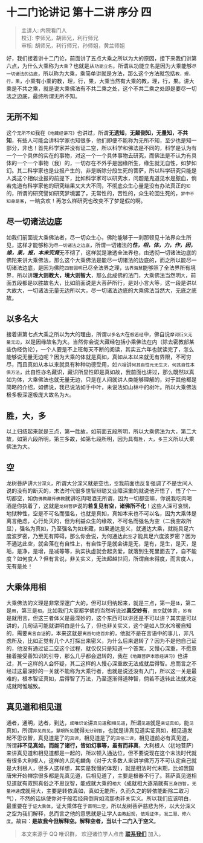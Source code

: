 # 十二门论讲记 第十二讲 序分 四

> 主讲人: 内院看门人 <br />
> 校订: 李师兄，胡师兄，利行师兄 <br />
> 审核: 胡师兄，利行师兄，孙师姐，黄兰师姐 <br />

好，我们接着讲十二门论，前面讲了五点大乘之所以为大的原因，接下来我们讲第六点，为什么大乘称为`大乘`？也就是从`功能立名`，所谓从功能立名是因为大乘能够`尽一切诸法的边底`，所以称为大乘，乘简单讲就是方法，那么这个方法就包括`教，理，行，果`，小乘有小乘的教，理，行，果，大乘当然有大乘的教，理，行，果。讲大乘是不共之乘，就是说大乘佛法有不共二乘之处，这个不共二乘之处即是要尽一切法之边底，最终所谓无所不知。

## 无所不知

这个`无所不知`我在`《地藏经讲习》`也讲过，所谓**无遗知，无颠倒知，无量知，不共知**，有些人可能会讲科学家也知很多，他们即便不能称为无所不知，至少也是知一部分，非也！首先科学家并没有证二空，所以科学和佛法是不同的，科学是认为有一个一个具体的实在的事物，对这一个一个具体事物去研究，而佛法是不认为有具体的一个一个事物（我）的，一切存在不外乎是因缘所生，缘生就无自性，如梦如幻。其二科学家也是业报产生的，非是断除分段生死的菩萨，所以科学研究只能是人类这个相似业报的前提下，比如科学家可以研究水，问题是鬼道见水是脓血，倘若鬼道有科学家他的研究结果又大大不同，不彻底众生心量是没有办法真正的`知`的，所谓的研究譬如研究梦境罢了，无常性的，苦性的，众生轮回生死的，`梦中不知身是客`，一晌贪欢！再怎么样研究也改变不了梦是假的啊。

## 尽一切诸法边底

如我们前面说大乘佛法者，尽一切众生心，佛陀能够于一刹那顿见十法界众生所见，这样才能够称为`尽一切诸法之边底`，所谓一切诸法的***性，相，体，力，作，因，缘，果，报，本末究竟***无不彻了，这样就是澈透全法界也，由透彻一切诸法边底的佛陀来讲大乘佛法，那么这个大乘佛法是能尽一切诸法的边底的，而之所以能尽一切诸法边底，是因为佛陀`四智圆明`已尽全法界之理，`法界海慧`能够照了全法界所有境界，所以讲**理大则教大，境大则智大**，那么此成佛的法门，大乘佛法当然明`大`，前面五段都是以胜故名大，比如前面说是大菩萨所行，是对小言大等，这一段是讲以大故大，一切诸法无量无边所以大，尽一切诸法边底的大乘佛法当然大，无底之底故。

## 以多名大

接着讲第七点大乘之所以为大的理由，所谓`以多名大`在`般若经`中，佛自说`摩诃衍义无量无边`，以是因缘故名为大。当然你会说大藏经包括小乘佛法在内（除去密教部某些伪经伪论），一个人要是不上班每天不断的阅读，其实五六年也就读完了，怎么能够说无量无边呢？因为大乘的体就是真如，真如从本以来就无有界限，不可穷尽，而且真如从本以来就具有种种功德受用，如`六祖`讲`何其自性元无生灭，何其自性本俱万法`，此自性亦名藏识，藏识所显性即是真如故，我前面也讲过，那么既然以真如为体，大乘佛法也就无量无边，只是在人间就讲人类能够理解的，对于其他都是简略的介绍，如佛说，我已说法如手中叶，未说法如山林中的树叶。所以大乘佛法极多极深邃极庞大故名为`大`。

## 胜，大，多

以上归结起来就是三点，第一胜故，如前面五段所明，所以大乘佛法为大，第二大故，如第六段所明，第三多故，如第七段所明，因为具有`胜`，`大`，`多`三义所以大乘佛法为大。

## 空

龙树菩萨讲`大分深义`，所谓大分深义就是空也，`空`我前面也反复强调了不是世间人说的没有的断灭的，末法时代很多世智辩聪又业障深重的就说他开悟了，悟了个一切都空，如伪`佛教藏传佛教`就讲吃肉喝酒无所谓，因为一切都空嘛，你说我吃肉喝酒是你执着了，这就是`龙树菩萨`说的**若复见有空，诸佛所不化**！这些人深可哀悯，地狱种性，空是不可名而强名，也就是真如，真如本来也不可以名，因为大乘体是离言绝虑，心行处灭的，但为利益众生的缘故，不可名而强名为空（二我空故所显），强名为真如，乃至强名为如来藏，如果通达是义，就通达大乘，就能具足六度波罗密，乃至无有障碍，那么你会说，为何通达此`空`才能具足六度波罗密？因为不通达此空，就会落在有自性上，有自性于是就会讲是无，是有，是生，是灭，是垢，是净，是增，是减等等，执实执虚就会起贪爱，就落到生死里面去了，自不能度？如何度人？但有言说，非关实义，无法超越世间，所谓自未得度，而言度人，无有是处！

## 大乘体用相

大乘佛法的义理是非常深邃广大的，但可以归纳起来，就是三点，第一是`体`，第二是`用`，第三是`相`，比如我们大家都学佛的当然听说过**真空妙有**，`真空`就体言，`妙有`是就用言，但这三者体义是最深妙的，这个东西可以讲还是不可以讲？其实是可以讲的，几句话可能就讲明白是什么了，但也非关实义，这个是如人饮水冷暖自知的，需要`离言自证`的，本来这就是`离四句绝百非`的，他就不是在言语中的事儿，非凡虑所及，比如正觉有几个人打探出来密义，为什么后来退转了？因为不是他自己证的，他没有通过证二空这个过程，就仅仅只是知道一个答案，又慢心深重，不愿意接着接受善知识的引导，那么几乎都会退转的，我在`《地藏菩萨本愿经讲习》`也讲过，其一这样的人会怀疑，其二这样的人慢心深重故无法成就后得智。总而言之不经过这最深妙的一关就不能称为大乘行者，也就是说还没有入门，所以这一关是最难的，根本智证真如，后得智了万法，乃至逐渐得道种智，倘若不退转此法就决定成就阿惟越致。

## 真见道和相见道

通者，通明，达者，到达，`成唯识论`讲`真见道`和`相见道`，所谓`见道`就是`亲证真如`，能`见`真如，所谓`非见而见`，`慧眼所见`就得`无分别智`，也就是讲真见道实证真如，相见道发起不思议智，真见道是了的`真谛`，相见道是了的`真俗二谛`，相见道前必有真见道，所谓**非不见真如，而能了诸行，皆如幻事等，虽有而非真**，大利根人（初地菩萨）来讲真见道和相见道都是一起的，所以顿入通达位，但不要说现在这个末法时代就有很多大利根人，这样的人凤毛麟角（对于大多数人来讲学佛万万不可认定自己就是大利根人，很多人这样想，其实是我慢的体现），就是相法时代末期，比如我国唐宋开始禅宗很多都是先真见道，后相见道了，主要是根器不行了。菩萨真见道相见道就有双照真俗之不思议智，能成就大乘的`相大`（成就相大逐渐就有`三身四智`，`无量神通`成就用大，主要是转依真如，真如无能所，久而久之的转依能断除二取习气），不然的话纵使你对于般若经典倒背如流那也非关实义。所以我们应该明白，最重要在于`证大乘体`，证大乘体在于`首明二空`，所以龙树菩萨慈悲为怀，以大分深义之空为我们解释，总而言之他的意思就是让学人`由教起观`，`依观证体`，`发二慧、修六度`。故曰：**是故我今但解释空。解释空者，当以十二门入于空义**。  

> 本文来源于 QQ 唯识群， 欢迎诸位学人点击 **[联系我们](https://mp.weixin.qq.com/s/lZCfWjmLjgNR165Tx4_bCQ)** 加入。
